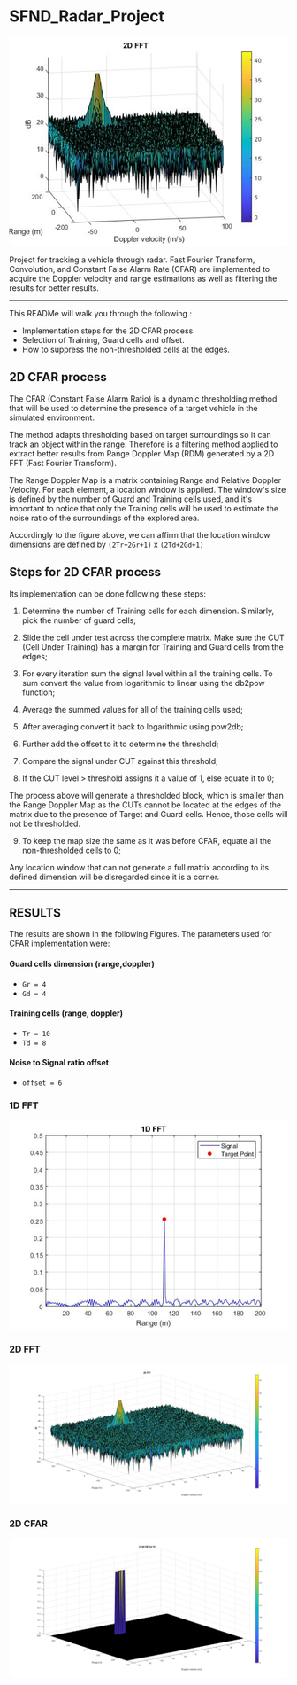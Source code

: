 # SFND_Radar_Project

<p align="center">
  <img src="https://github.com/englucrai/SFND_Radar_Project/blob/main/SFND_Radar.jpg"/>
</p>


Project for tracking a vehicle through radar. Fast Fourier Transform, Convolution, and Constant False Alarm Rate (CFAR) are implemented to acquire the Doppler velocity and range estimations as well as filtering the results for better results.

---

This READMe will walk you through the following :

- Implementation steps for the 2D CFAR process.
- Selection of Training, Guard cells and offset.
- How to suppress the non-thresholded cells at the edges.

## 2D CFAR process

The CFAR (Constant False Alarm Ratio) is a dynamic thresholding method that will be used to determine the presence of a target vehicle in the simulated environment. 

The method adapts thresholding based on target surroundings so it can track an object within the range. Therefore is a filtering method applied to extract better results from Range Doppler Map (RDM) generated by a 2D FFT (Fast Fourier Transform).

The Range Doppler Map is a matrix containing Range and Relative Doppler Velocity. For each element, a location window is applied. The window's size is defined by the number of Guard and Training cells used, and it's important to notice that only the Training cells will be used to estimate the noise ratio of the surroundings of the explored area.

Accordingly to the figure above, we can affirm that the location window dimensions are defined by `(2Tr+2Gr+1)` x `(2Td+2Gd+1)`

## Steps for 2D CFAR process

Its implementation can be done following these steps:

1. Determine the number of Training cells for each dimension. Similarly, pick the number of guard cells;

2. Slide the cell under test across the complete matrix. Make sure the CUT (Cell Under Training) has a margin for Training and Guard cells from the edges;

3. For every iteration sum the signal level within all the training cells. To sum convert the value from logarithmic to linear using the db2pow function;

4. Average the summed values for all of the training cells used;

5. After averaging convert it back to logarithmic using pow2db;

6. Further add the offset to it to determine the threshold;

7. Compare the signal under CUT against this threshold;

8. If the CUT level > threshold assigns it a value of 1, else equate it to 0;

The process above will generate a thresholded block, which is smaller than the Range Doppler Map as the CUTs cannot be located at the edges of the matrix due to the presence of Target and Guard cells. Hence, those cells will not be thresholded.

9. To keep the map size the same as it was before CFAR, equate all the non-thresholded cells to 0;

Any location window that can not generate a full matrix according to its defined dimension will be disregarded since it is a corner.
 
---

## RESULTS

The results are shown in the following Figures. The parameters used for CFAR implementation were:


#### Guard cells dimension (range,doppler)
- `Gr = 4`
- `Gd = 4`

#### Training cells (range, doppler)
- `Tr = 10` 
- `Td = 8`

#### Noise to Signal ratio offset
- `offset = 6`

### 1D FFT
<p align="center">
  <img src="https://github.com/englucrai/SFND_Radar_Project/blob/main/figure1_1d_fft.jpg" alt="Sublime's custom image"/>
</p>

### 2D FFT
<p align="center">
  <img src="https://github.com/englucrai/SFND_Radar_Project/blob/main/figure1_2d_fft.jpg" alt="Sublime's custom image"/>
</p>


### 2D CFAR
<p align="center">
  <img src="https://github.com/englucrai/SFND_Radar_Project/blob/main/figure1_2d_cfar.jpg" alt="Sublime's custom image"/>
</p>


